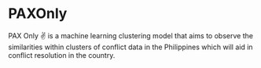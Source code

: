 # PAXOnly
PAX Only ✌️ is a machine learning clustering model that aims to observe the similarities within clusters of conflict data in the Philippines which will aid in conflict resolution in the country.
